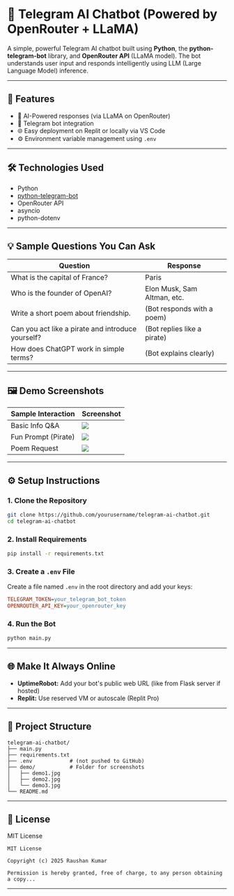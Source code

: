 # 🤖 Telegram AI Chatbot (Powered by OpenRouter + LLaMA)

A simple, powerful Telegram AI chatbot built using **Python**, the **python-telegram-bot** library, and **OpenRouter API** (LLaMA model). The bot understands user input and responds intelligently using LLM (Large Language Model) inference.

---

## 🚀 Features

- 🧠 AI-Powered responses (via LLaMA on OpenRouter)
- 🤖 Telegram bot integration
- 🌐 Easy deployment on Replit or locally via VS Code
- ⚙️ Environment variable management using `.env`

---

## 🛠️ Technologies Used

- Python
- [python-telegram-bot](https://python-telegram-bot.org/)
- OpenRouter API
- asyncio
- python-dotenv

---

## 💡 Sample Questions You Can Ask

| Question | Response |
|----------|----------|
| What is the capital of France? | Paris |
| Who is the founder of OpenAI? | Elon Musk, Sam Altman, etc. |
| Write a short poem about friendship. | (Bot responds with a poem) |
| Can you act like a pirate and introduce yourself? | (Bot replies like a pirate) |
| How does ChatGPT work in simple terms? | (Bot explains clearly) |

---

## 🖼️ Demo Screenshots

| Sample Interaction | Screenshot |
|--------------------|------------|
| Basic Info Q&A     | ![](./demo/demo1.jpg) |
| Fun Prompt (Pirate)| ![](./demo/demo2.jpg) |
| Poem Request       | ![](./demo/demo3.jpg) |

---

## ⚙️ Setup Instructions

### 1. Clone the Repository

```bash
git clone https://github.com/yourusername/telegram-ai-chatbot.git
cd telegram-ai-chatbot
```

### 2. Install Requirements

```bash
pip install -r requirements.txt
```

### 3. Create a `.env` File

Create a file named `.env` in the root directory and add your keys:

```ini
TELEGRAM_TOKEN=your_telegram_bot_token
OPENROUTER_API_KEY=your_openrouter_key
```

### 4. Run the Bot

```bash
python main.py
```

---

## 🌐 Make It Always Online

- **UptimeRobot:** Add your bot's public web URL (like from Flask server if hosted)
- **Replit:** Use reserved VM or autoscale (Replit Pro)

---

## 📁 Project Structure

```
telegram-ai-chatbot/
├── main.py
├── requirements.txt
├── .env            # (not pushed to GitHub)
├── demo/           # Folder for screenshots
│   ├── demo1.jpg
│   ├── demo2.jpg
│   └── demo3.jpg
└── README.md
```

---

## 📄 License

MIT License

```
MIT License

Copyright (c) 2025 Raushan Kumar

Permission is hereby granted, free of charge, to any person obtaining a copy...
```

---
